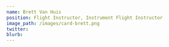 ```yaml
---
name: Brett Van Huis
position: Flight Instructor, Instrument Flight Instructor
image_path: /images/card-brett.png
twitter: 
blurb: 
---
```

